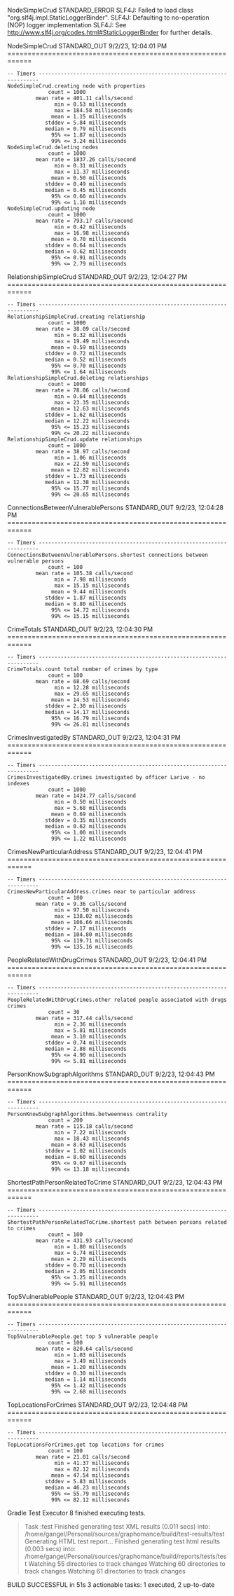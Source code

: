 NodeSimpleCrud STANDARD_ERROR
    SLF4J: Failed to load class "org.slf4j.impl.StaticLoggerBinder".
    SLF4J: Defaulting to no-operation (NOP) logger implementation
    SLF4J: See http://www.slf4j.org/codes.html#StaticLoggerBinder for further details.

NodeSimpleCrud STANDARD_OUT
    9/2/23, 12:04:01 PM ============================================================

    -- Timers ----------------------------------------------------------------------
    NodeSimpleCrud.creating node with properties
                 count = 1000
             mean rate = 401.11 calls/second
                   min = 0.53 milliseconds
                   max = 184.58 milliseconds
                  mean = 1.15 milliseconds
                stddev = 5.84 milliseconds
                median = 0.79 milliseconds
                  95% <= 1.87 milliseconds
                  99% <= 3.24 milliseconds
    NodeSimpleCrud.deleting nodes
                 count = 1000
             mean rate = 1837.26 calls/second
                   min = 0.31 milliseconds
                   max = 11.37 milliseconds
                  mean = 0.50 milliseconds
                stddev = 0.49 milliseconds
                median = 0.45 milliseconds
                  95% <= 0.60 milliseconds
                  99% <= 1.16 milliseconds
    NodeSimpleCrud.updating node
                 count = 1000
             mean rate = 793.17 calls/second
                   min = 0.42 milliseconds
                   max = 16.98 milliseconds
                  mean = 0.70 milliseconds
                stddev = 0.64 milliseconds
                median = 0.62 milliseconds
                  95% <= 0.91 milliseconds
                  99% <= 2.79 milliseconds



RelationshipSimpleCrud STANDARD_OUT
    9/2/23, 12:04:27 PM ============================================================

    -- Timers ----------------------------------------------------------------------
    RelationshipSimpleCrud.creating relationship
                 count = 1000
             mean rate = 38.09 calls/second
                   min = 0.32 milliseconds
                   max = 19.49 milliseconds
                  mean = 0.59 milliseconds
                stddev = 0.72 milliseconds
                median = 0.52 milliseconds
                  95% <= 0.70 milliseconds
                  99% <= 1.64 milliseconds
    RelationshipSimpleCrud.deleting relationships
                 count = 1000
             mean rate = 78.06 calls/second
                   min = 0.64 milliseconds
                   max = 23.35 milliseconds
                  mean = 12.63 milliseconds
                stddev = 1.62 milliseconds
                median = 12.22 milliseconds
                  95% <= 15.23 milliseconds
                  99% <= 20.22 milliseconds
    RelationshipSimpleCrud.update relationships
                 count = 1000
             mean rate = 38.97 calls/second
                   min = 1.06 milliseconds
                   max = 22.59 milliseconds
                  mean = 12.82 milliseconds
                stddev = 1.73 milliseconds
                median = 12.38 milliseconds
                  95% <= 15.77 milliseconds
                  99% <= 20.65 milliseconds



ConnectionsBetweenVulnerablePersons STANDARD_OUT
    9/2/23, 12:04:28 PM ============================================================

    -- Timers ----------------------------------------------------------------------
    ConnectionsBetweenVulnerablePersons.shortest connections between vulnerable persons
                 count = 100
             mean rate = 105.38 calls/second
                   min = 7.98 milliseconds
                   max = 15.15 milliseconds
                  mean = 9.44 milliseconds
                stddev = 1.87 milliseconds
                median = 8.80 milliseconds
                  95% <= 14.72 milliseconds
                  99% <= 15.15 milliseconds



CrimeTotals STANDARD_OUT
    9/2/23, 12:04:30 PM ============================================================

    -- Timers ----------------------------------------------------------------------
    CrimeTotals.count total number of crimes by type
                 count = 100
             mean rate = 68.69 calls/second
                   min = 12.28 milliseconds
                   max = 29.65 milliseconds
                  mean = 14.53 milliseconds
                stddev = 2.30 milliseconds
                median = 14.17 milliseconds
                  95% <= 16.79 milliseconds
                  99% <= 26.81 milliseconds



CrimesInvestigatedBy STANDARD_OUT
    9/2/23, 12:04:31 PM ============================================================

    -- Timers ----------------------------------------------------------------------
    CrimesInvestigatedBy.crimes investigated by officer Larive - no indexes
                 count = 1000
             mean rate = 1424.77 calls/second
                   min = 0.50 milliseconds
                   max = 5.68 milliseconds
                  mean = 0.69 milliseconds
                stddev = 0.35 milliseconds
                median = 0.62 milliseconds
                  95% <= 1.00 milliseconds
                  99% <= 1.22 milliseconds



CrimesNewParticularAddress STANDARD_OUT
    9/2/23, 12:04:41 PM ============================================================

    -- Timers ----------------------------------------------------------------------
    CrimesNewParticularAddress.crimes near to particular address
                 count = 100
             mean rate = 9.36 calls/second
                   min = 97.50 milliseconds
                   max = 138.02 milliseconds
                  mean = 106.66 milliseconds
                stddev = 7.17 milliseconds
                median = 104.80 milliseconds
                  95% <= 119.71 milliseconds
                  99% <= 135.16 milliseconds



PeopleRelatedWithDrugCrimes STANDARD_OUT
    9/2/23, 12:04:41 PM ============================================================

    -- Timers ----------------------------------------------------------------------
    PeopleRelatedWithDrugCrimes.other related people associated with drugs crimes
                 count = 30
             mean rate = 317.44 calls/second
                   min = 2.36 milliseconds
                   max = 5.81 milliseconds
                  mean = 3.10 milliseconds
                stddev = 0.74 milliseconds
                median = 2.88 milliseconds
                  95% <= 4.90 milliseconds
                  99% <= 5.81 milliseconds



PersonKnowSubgraphAlgorithms STANDARD_OUT
    9/2/23, 12:04:43 PM ============================================================

    -- Timers ----------------------------------------------------------------------
    PersonKnowSubgraphAlgorithms.betweenness centrality
                 count = 200
             mean rate = 115.18 calls/second
                   min = 7.22 milliseconds
                   max = 18.43 milliseconds
                  mean = 8.63 milliseconds
                stddev = 1.02 milliseconds
                median = 8.60 milliseconds
                  95% <= 9.67 milliseconds
                  99% <= 13.18 milliseconds



ShortestPathPersonRelatedToCrime STANDARD_OUT
    9/2/23, 12:04:43 PM ============================================================

    -- Timers ----------------------------------------------------------------------
    ShortestPathPersonRelatedToCrime.shortest path between persons related to crimes
                 count = 100
             mean rate = 431.93 calls/second
                   min = 1.80 milliseconds
                   max = 6.74 milliseconds
                  mean = 2.29 milliseconds
                stddev = 0.70 milliseconds
                median = 2.05 milliseconds
                  95% <= 3.25 milliseconds
                  99% <= 5.91 milliseconds



Top5VulnerablePeople STANDARD_OUT
    9/2/23, 12:04:43 PM ============================================================

    -- Timers ----------------------------------------------------------------------
    Top5VulnerablePeople.get top 5 vulnerable people
                 count = 100
             mean rate = 820.64 calls/second
                   min = 1.03 milliseconds
                   max = 3.49 milliseconds
                  mean = 1.20 milliseconds
                stddev = 0.30 milliseconds
                median = 1.14 milliseconds
                  95% <= 1.42 milliseconds
                  99% <= 2.68 milliseconds



TopLocationsForCrimes STANDARD_OUT
    9/2/23, 12:04:48 PM ============================================================

    -- Timers ----------------------------------------------------------------------
    TopLocationsForCrimes.get top locations for crimes
                 count = 100
             mean rate = 21.01 calls/second
                   min = 41.37 milliseconds
                   max = 82.12 milliseconds
                  mean = 47.54 milliseconds
                stddev = 5.83 milliseconds
                median = 46.23 milliseconds
                  95% <= 55.79 milliseconds
                  99% <= 82.12 milliseconds



Gradle Test Executor 8 finished executing tests.

> Task :test
Finished generating test XML results (0.011 secs) into: /home/gangel/Personal/sources/graphomance/build/test-results/test
Generating HTML test report...
Finished generating test html results (0.003 secs) into: /home/gangel/Personal/sources/graphomance/build/reports/tests/test
Watching 55 directories to track changes
Watching 60 directories to track changes
Watching 61 directories to track changes

BUILD SUCCESSFUL in 51s
3 actionable tasks: 1 executed, 2 up-to-date
